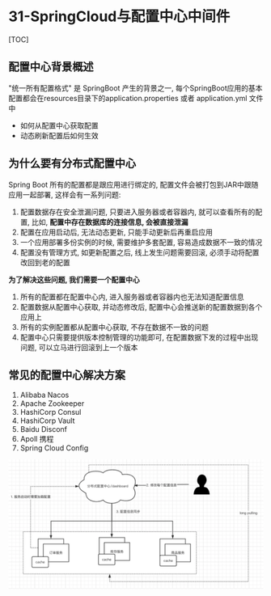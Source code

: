 # 31-SpringCloud与配置中心中间件

[TOC]

## 配置中心背景概述

"统一所有配置格式" 是 SpringBoot 产生的背景之一, 每个SpringBoot应用的基本配置都会在resources目录下的application.properties 或者 application.yml 文件中

- 如何从配置中心获取配置
- 动态刷新配置后如何生效

## 为什么要有分布式配置中心

Spring Boot 所有的配置都是跟应用进行绑定的, 配置文件会被打包到JAR中跟随应用一起部署, 这样会有一系列问题:

1. 配置数据存在安全泄漏问题, 只要进入服务器或者容器内, 就可以查看所有的配置, 比如, **配置中存在数据库的连接信息, 会被直接泄漏**
2. 配置在应用启动后, 无法动态更新, 只能手动更新后再重启应用
3. 一个应用部署多份实例的时候, 需要维护多套配置, 容易造成数据不一致的情况
4. 配置没有管理方式, 如更新配置之后, 线上发生问题需要回滚, 必须手动将配置改回到老的配置

**为了解决这些问题, 我们需要一个配置中心**

1. 所有的配置都在配置中心内, 进入服务器或者容器内也无法知道配置信息
2. 配置数据从配置中心获取, 并动态修改后, 配置中心会推送新的配置数据到各个应用上
3. 所有的实例配置都从配置中心获取, 不存在数据不一致的问题
4. 配置中心只需要提供版本控制管理的功能即可, 在配置数据下发的过程中出现问题, 可以立马进行回滚到上一个版本

## 常见的配置中心解决方案

1. Alibaba Nacos
2. Apache Zookeeper
3. HashiCorp Consul
4. HashiCorp Vault
5. Baidu Disconf
6. Apoll 携程
7. Spring Cloud Config

![image-20210827210423129](assets/image-20210827210423129.png)
